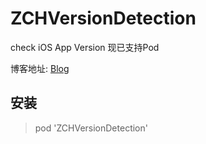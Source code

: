 # ZCHVersionDetection
check iOS App Version
现已支持Pod

博客地址:
[Blog](http://blog.csdn.net/qq_18683985/article/details/79629096)

## 安装
> pod 'ZCHVersionDetection'
